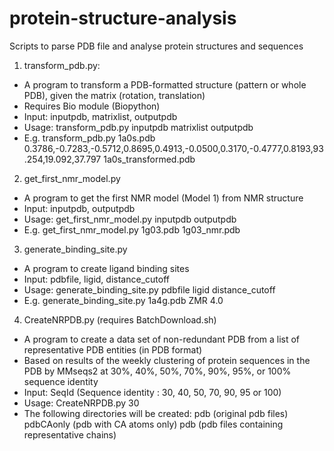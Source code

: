 # protein-structure-analysis
Scripts to parse PDB file and analyse protein structures and sequences

1) transform_pdb.py: 
  - A program to transform a PDB-formatted structure (pattern or whole PDB), given the matrix (rotation, translation)
  - Requires Bio module (Biopython)
  - Input: inputpdb, matrixlist, outputpdb
  - Usage: transform_pdb.py inputpdb matrixlist outputpdb
  - E.g. transform_pdb.py 1a0s.pdb 0.3786,-0.7283,-0.5712,0.8695,0.4913,-0.0500,0.3170,-0.4777,0.8193,93.254,19.092,37.797 1a0s_transformed.pdb
  
2) get_first_nmr_model.py
  - A program to get the first NMR model (Model 1) from NMR structure
  - Input: inputpdb, outputpdb
  - Usage: get_first_nmr_model.py inputpdb outputpdb
  - E.g. get_first_nmr_model.py 1g03.pdb 1g03_nmr.pdb
  
3) generate_binding_site.py
  - A program to create ligand binding sites
  - Input: pdbfile, ligid, distance_cutoff
  - Usage: generate_binding_site.py pdbfile ligid distance_cutoff
  - E.g. generate_binding_site.py 1a4g.pdb ZMR 4.0
  
4) CreateNRPDB.py (requires BatchDownload.sh)
  - A program to create a data set of non-redundant PDB from a list of representative PDB entities (in PDB format) 
  - Based on results of the weekly clustering of protein sequences in the PDB by MMseqs2 at 30%, 40%, 50%, 70%, 90%, 95%, or 100% sequence identity
  - Input: SeqId (Sequence identity : 30, 40, 50, 70, 90, 95 or 100)
  - Usage: CreateNRPDB.py 30
  - The following directories will be created: 
      pdb (original pdb files)
      pdbCAonly (pdb with CA atoms only)
      pdb<SeqID> (pdb files containing representative chains)
